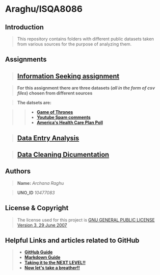 # Araghu/ISQA8086

## **Introduction**

> This repository contains folders with different public datasets taken from various sources for the purpose of analyzing them.

## **Assignments**

> ## [**Information Seeking assignment**](https://github.com/ArchanaRaghu512/Araghu8086/tree/master/data-set)   

> **For this assignment there are three datasets (_all in the form of csv files_) chosen from different sources**

> **The datsets are:**

>> * [**Game of Thrones**](https://github.com/ArchanaRaghu512/Araghu8086/tree/master/data-set/game-of-thrones)
>> * [**Youtube Spam comments**](https://github.com/ArchanaRaghu512/Araghu8086/tree/master/data-set/YouTubeSpamCollection)
>> * [**America's Health Care Plan Poll**](https://github.com/ArchanaRaghu512/Araghu8086/tree/master/data-set/ahca-polls)


> ## [**Data Entry Analysis**](https://github.com/ArchanaRaghu512/Araghu8086)   

> ## [**Data Cleaning Dicumentation**](https://github.com/ArchanaRaghu512/Araghu8086)

## **Authors**

> **Name:** _Archana Raghu_

> **UNO_ID** _10477083_

## **License & Copyright**

> The license used for this project is [GNU GENERAL PUBLIC LICENSE Version 3, 29 June 2007](https://github.com/ArchanaRaghu512/Araghu8086/blob/master/LICENSE)

## **Helpful Links and articles related to GitHub**

> * [**GitHub Guide**](https://guides.github.com/activities/hello-world/)   
> * [**Markdown Guide**](https://www.markdownguide.org)   
> * [**Taking it to the NEXT LEVEL!!**](https://www.codeschool.com/courses/mastering-github)     
> * [**Now let's take a breather!!**](https://i.pinimg.com/736x/74/56/0e/74560e4271d599f06e4b93e71f4a3836--calvin-and-hobbes-quotes-calvin--hobbes.jpg)   



